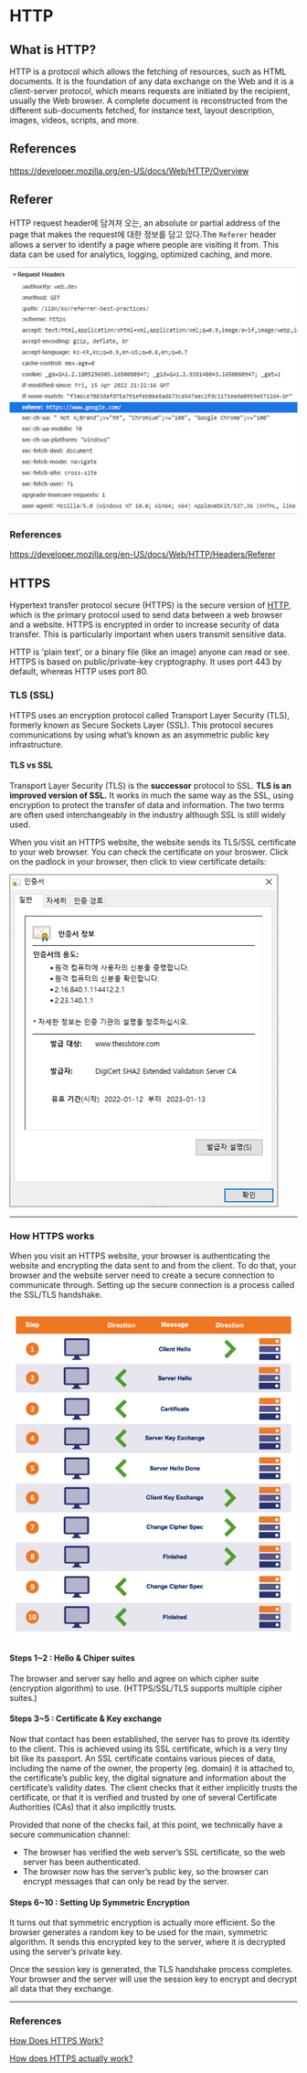 # HTTP

## What is HTTP?

HTTP is a protocol which allows the fetching of resources, such as HTML documents. It is the foundation of any data exchange on the Web and it is a client-server protocol, which means requests are initiated by the recipient, usually the Web browser. A complete document is reconstructed from the different sub-documents fetched, for instance text, layout description, images, videos, scripts, and more.

## References

https://developer.mozilla.org/en-US/docs/Web/HTTP/Overview



## Referer

HTTP request header에 담겨져 오는, an absolute or partial address of the page that makes the request에 대한 정보를 담고 있다.The `Referer` header allows a server to identify a page where people are visiting it from. This data can be used for analytics, logging, optimized caching, and more.

![image-20220416125030112](README.assets/image-20220416125030112.png)

### References

https://developer.mozilla.org/en-US/docs/Web/HTTP/Headers/Referer



## HTTPS

Hypertext transfer protocol secure (HTTPS) is the secure version of [HTTP](https://www.cloudflare.com/learning/ddos/glossary/hypertext-transfer-protocol-http/), which is the primary protocol used to send data between a web browser and a website. HTTPS is encrypted in order to increase security of data transfer. This is particularly important when users transmit sensitive data.

HTTP is 'plain text', or a binary file (like an image) anyone can read or see. HTTPS is based on public/private-key cryptography. It uses port 443 by default, whereas HTTP uses port 80.

### TLS (SSL)

HTTPS uses an encryption protocol called Transport Layer Security (TLS), formerly known as Secure Sockets Layer (SSL). This protocol secures communications by using what’s known as an asymmetric public key infrastructure.

#### TLS vs SSL

Transport Layer Security (TLS) is the **successor** protocol to SSL. **TLS is an improved version of SSL.** It works in much the same way as the SSL, using encryption to protect the transfer of data and information. The two terms are often used interchangeably in the industry although SSL is still widely used.

When you visit an HTTPS website, the website sends its TLS/SSL certificate to your web browser. You can check the certificate on your broswer. Click on the padlock in your browser, then click to view certificate details:

![image-20220422174628812](README.assets/image-20220422174628812.png)

***

### How HTTPS works

When you visit an HTTPS website, your browser is authenticating the website and encrypting the data sent to and from the client. To do that, your browser and the website server need to create a secure connection to communicate through. Setting up the secure connection is a process called the SSL/TLS handshake.

![TLS SSL Handshake for HTTPS](README.assets/SSL_Handshake_10-Steps.gif)

#### Steps 1~2 : Hello & Chiper suites

The browser and server say hello and agree on which cipher suite (encryption algorithm) to use. (HTTPS/SSL/TLS supports multiple cipher suites.)

#### Steps 3~5 : Certificate & Key exchange

Now that contact has been established, the server has to prove its identity to the client. This is achieved using its SSL certificate, which is a very tiny bit like its passport. An SSL certificate contains various pieces of data, including the name of the owner, the property (eg. domain) it is attached to, the certificate’s public key, the digital signature and information about the certificate’s validity dates. The client checks that it either implicitly trusts the certificate, or that it is verified and trusted by one of several Certificate Authorities (CAs) that it also implicitly trusts.

Provided that none of the checks fail, at this point, we technically have a secure communication channel:

- The browser has verified the web server’s SSL certificate, so the web server has been authenticated.
- The browser now has the server’s public key, so the browser can encrypt messages that can only be read by the server.

#### Steps 6~10 : Setting Up Symmetric Encryption

It turns out that symmetric encryption is actually more efficient. So the browser generates a random key to be used for the main, symmetric algorithm. It sends this encrypted key to the server, where it is decrypted using the server’s private key.

Once the session key is generated, the TLS handshake process completes. Your browser and the server will use the session key to encrypt and decrypt all data that they exchange.

***

### References

[How Does HTTPS Work?](https://www.thesslstore.com/blog/how-does-https-work/)

[How does HTTPS actually work?](https://robertheaton.com/2014/03/27/how-does-https-actually-work/)
